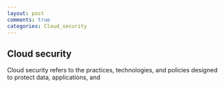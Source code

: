 ```yaml
---
layout: post
comments: true
categories: Cloud_security
---
```


## Cloud security 
Cloud security refers to the practices, technologies, and policies designed to protect data, applications, and